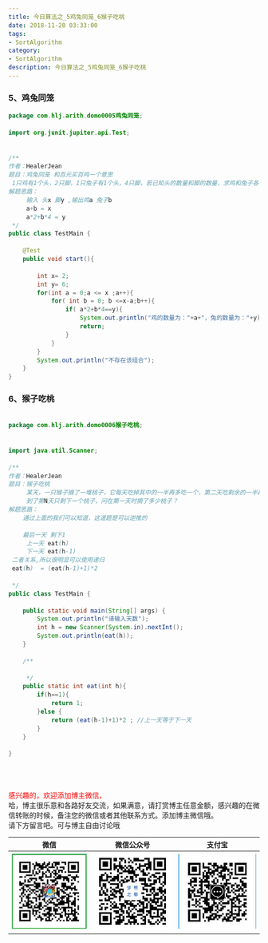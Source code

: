 ```yaml
---
title: 今日算法之_5鸡兔同笼_6猴子吃桃
date: 2018-11-20 03:33:00
tags: 
- SortAlgorithm
category: 
- SortAlgorithm
description: 今日算法之_5鸡兔同笼_6猴子吃桃
---
```

<!-- image url 
https://raw.githubusercontent.com/HealerJean/HealerJean.github.io/master/blogImages
　　首行缩进
<font color="red">  </font>

<font  color="red" size="4">   </font>


<font size="4">   </font>
-->


### 5、鸡兔同笼

```java
package com.hlj.arith.domo0005鸡兔同笼;

import org.junit.jupiter.api.Test;


/**
作者：HealerJean
题目：鸡兔同笼 和百元买百鸡一个意思
 1只鸡有1个头，2只脚，1只兔子有1个头，4只脚，若已知头的数量和脚的数量，求鸡和兔子各有多少？
解题思路：
     输入 头x 脚y ,输出鸡a 兔子b
     a+b = x
     a*2+b*4 = y
 */
public class TestMain {

    @Test
    public void start(){

        int x= 2;
        int y= 6;
        for(int a = 0;a <= x ;a++){
            for( int b = 0; b <=x-a;b++){
                if( a*2+b*4==y){
                    System.out.println("鸡的数量为："+a+"，兔的数量为："+y);
                    return;
                }
            }
        }
        System.out.println("不存在该组合");
    }
}

```


### 6、猴子吃桃


```java

package com.hlj.arith.domo0006猴子吃桃;


import java.util.Scanner;

/**
作者：HealerJean
题目：猴子吃桃
     某天，一只猴子摘了一堆桃子，它每天吃掉其中的一半再多吃一个，第二天吃剩余的一半再多吃一个······
     到了第N天只剩下一个桃子，问在第一天时摘了多少桃子？
解题思路：
    通过上面的我们可以知道，这道题是可以逆推的

    最后一天 剩下1
     上一天 eat(h)
     下一天 eat(h-1)
 二者关系,所以很明显可以使用递归
 eat(h)  = (eat(h-1)+1)*2

 */
public class TestMain {

    public static void main(String[] args) {
        System.out.println("请输入天数");
        int h = new Scanner(System.in).nextInt();
        System.out.println(eat(h));
    }

    /**

     */
    public static int eat(int h){
        if(h==1){
            return 1;
        }else {
            return (eat(h-1)+1)*2 ; //上一天等于下一天
        }
    }

}


```


<br/><br/><br/>
<font color="red"> 感兴趣的，欢迎添加博主微信， </font><br/>
哈，博主很乐意和各路好友交流，如果满意，请打赏博主任意金额，感兴趣的在微信转账的时候，备注您的微信或者其他联系方式。添加博主微信哦。
<br/>
请下方留言吧。可与博主自由讨论哦

|微信 | 微信公众号|支付宝|
|:-------:|:-------:|:------:|
| ![微信](https://raw.githubusercontent.com/HealerJean/HealerJean.github.io/master/assets/img/tctip/weixin.jpg)|![微信公众号](https://raw.githubusercontent.com/HealerJean/HealerJean.github.io/master/assets/img/my/qrcode_for_gh_a23c07a2da9e_258.jpg)|![支付宝](https://raw.githubusercontent.com/HealerJean/HealerJean.github.io/master/assets/img/tctip/alpay.jpg) |




<!-- Gitalk 评论 start  -->

<link rel="stylesheet" href="https://unpkg.com/gitalk/dist/gitalk.css">
<script src="https://unpkg.com/gitalk@latest/dist/gitalk.min.js"></script> 
<div id="gitalk-container"></div>    
 <script type="text/javascript">
    var gitalk = new Gitalk({
		clientID: `1d164cd85549874d0e3a`,
		clientSecret: `527c3d223d1e6608953e835b547061037d140355`,
		repo: `HealerJean.github.io`,
		owner: 'HealerJean',
		admin: ['HealerJean'],
		id: 'txbm5YPkf8sZXuQR',
    });
    gitalk.render('gitalk-container');
</script> 

<!-- Gitalk end -->

